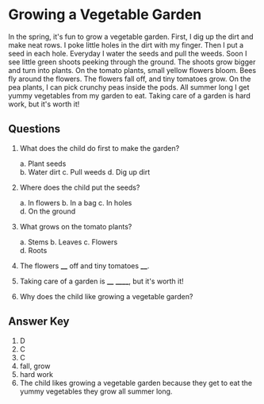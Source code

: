 # Growing a Vegetable Garden

In the spring, it's fun to grow a vegetable garden. First, I dig up the dirt and make neat rows. I poke little holes in the dirt with my finger. Then I put a seed in each hole. Everyday I water the seeds and pull the weeds. Soon I see little green shoots peeking through the ground. The shoots grow bigger and turn into plants. On the tomato plants, small yellow flowers bloom. Bees fly around the flowers. The flowers fall off, and tiny tomatoes grow. On the pea plants, I can pick crunchy peas inside the pods. All summer long I get yummy vegetables from my garden to eat. Taking care of a garden is hard work, but it's worth it!

## Questions

1. What does the child do first to make the garden?

   a. Plant seeds  
   b. Water dirt
   c. Pull weeds
   d. Dig up dirt

2. Where does the child put the seeds?

   a. In flowers
   b. In a bag
   c. In holes  
   d. On the ground

3. What grows on the tomato plants?

   a. Stems
   b. Leaves
   c. Flowers  
   d. Roots

4. The flowers **\_\_** off and tiny tomatoes **\_\_**.

5. Taking care of a garden is **\_\_** **\_\_\_\_**, but it's worth it!

6. Why does the child like growing a vegetable garden?

## Answer Key

1. D
2. C
3. C
4. fall, grow
5. hard work
6. The child likes growing a vegetable garden because they get to eat the yummy vegetables they grow all summer long.

